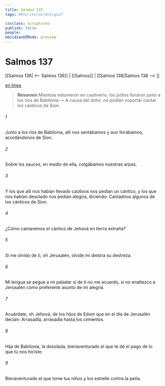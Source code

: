 ```yaml
---
title: Salmos 137
tags: #Escrituras\AntiguoT

cssclass: scriptures
publish: false
people:
obsidianUIMode: preview
---
```


# Salmos 137
[[Salmos 136| <-- Salmos 136]] | [[Salmos]] | [[Salmos 138|Salmos 138 --> ]]

[en línea](https://churchofjesuschrist.org/study/scriptures/ot/ps/137?lang=spa)

> __Resumen__
Mientras estuvieron en cautiverio, los judíos lloraron junto a los ríos de Babilonia — A causa del dolor, no podían soportar cantar los cánticos de Sion.

###### 1 
Junto a los ríos de Babilonia,
allí nos sentábamos y aun llorábamos,
acordándonos de Sion.

###### 2 
Sobre los sauces, en medio de ella,
colgábamos nuestras arpas.

###### 3 
Y los que allí nos habían llevado cautivos nos pedían un cántico,
y los que nos habían desolado 
nos pedían
 alegría, 
diciendo:
Cantadnos algunos de los cánticos de Sion.

###### 4 
¿Cómo 
cantaremos
 el cántico de Jehová
en tierra extraña?

###### 5 
Si me olvido de ti, oh Jerusalén,
olvide mi diestra 
su destreza.

###### 6 
Mi lengua se pegue a mi paladar
si de ti no me acuerdo,
si no enaltezco a Jerusalén
como preferente asunto de mi alegría.

###### 7 
Acuérdate, oh Jehová, de los hijos de 
Edom
que en el día de Jerusalén decían: Arrasadla, arrasadla
hasta los cimientos.

###### 8 
Hija de Babilonia, la desolada,
bienaventurado el que te dé el pago
de lo que tú nos hiciste.

###### 9 
Bienaventurado el que tome tus niños y los estrelle
contra la peña.

